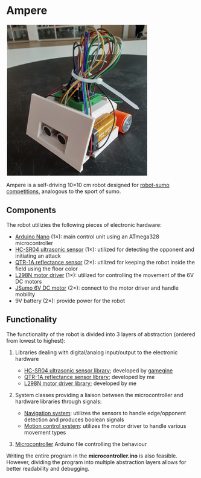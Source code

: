 # Ampere

[<img src="/images/v1.3-assembled.png" align="center" height="400" hspace="2" vspace="2">](/images/v1.3-assembled.png)

Ampere is a self-driving 10×10 cm robot designed for [robot-sumo competitions](https://www.sumobot.ca/competition), analogous to the sport of sumo.

## Components

The robot utilizies the following pieces of electronic hardware:

  - [Arduino Nano](components/arduino-nano-v3.stl) (1×): main control unit using an ATmega328 microcontroller
  - [HC-SR04 ultrasonic sensor](components/hcsr04-ultrasonic-sensor.stl) (1×): utilized for detecting the opponent and initiating an attack
  - [QTR-1A reflectance sensor](components/qtr1a-reflectance-sensor.stl) (2×): utilized for keeping the robot inside the field using the floor color
  - [L298N motor driver](components/l298n-motor-driver.stl) (1×): utilized for controlling the movement of the 6V DC motors
  - [JSumo 6V DC motor](components/jsumo-dc-motor.stl) (2×): connect to the motor driver and handle mobility
  - 9V battery (2×): provide power for the robot
  

## Functionality

The functionality of the robot is divided into 3 layers of abstraction (ordered from lowest to highest):

  1. Libraries dealing with digital/analog input/output to the electronic hardware
      - [HC-SR04 ultrasonic sensor library](libraries/HCSR04_ultrasonic_sensor); developed by [gamegine](https://github.com/gamegine)
      - [QTR-1A reflectance sensor library](libraries/QTR1A_Reflectance_Sensor_Library); developed by me
      - [L298N motor driver library](libraries/L298N_Motor_Driver_Library); developed by me
  
  2. System classes providing a liaison between the microcontroller and hardware libraries through signals:
      - [Navigation system](microcontroller/NavigationSystem.h): utilizes the sensors to handle edge/opponent detection and produces boolean signals
      - [Motion control system](microcontroller/MotionControlSystem.h): utilizes the motor driver to handle various movement types

3. [Microcontroller](microcontroller/microcontroller.ino) Arduino file controlling the behaviour

Writing the entire program in the **microcontroller.ino** is also feasible.
However, dividing the program into multiple abstraction layers allows for better readability and debugging.
